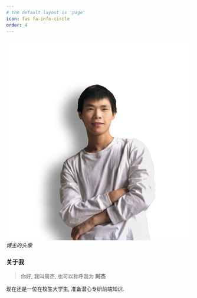 ```yaml
---
# the default layout is 'page'
icon: fas fa-info-circle
order: 4
---
```


![博主的头像](../assets/img/logo.jpg)
_博主的头像_

### 关于我

> 你好, 我叫周杰, 也可以称呼我为 **阿杰**

现在还是一位在校生大学生, 准备潜心专研前端知识.

